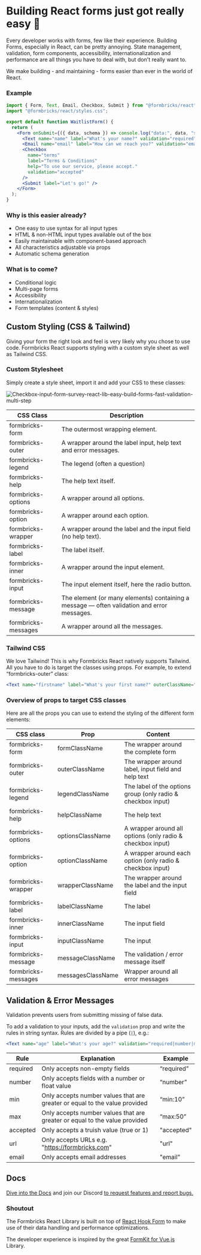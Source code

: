 # Building React forms just got really easy 🤸

Every developer works with forms, few like their experience. Building Forms, especially in React, can be pretty annoying. State management, validation, form components, accessibility, internationalization and performance are all things you have to deal with, but don't really want to.

We make building - and maintaining - forms easier than ever in the world of React.

### Example

```jsx
import { Form, Text, Email, Checkbox, Submit } from "@formbricks/react";
import "@formbricks/react/styles.css";

export default function WaitlistForm() {
  return (
    <Form onSubmit={({ data, schema }) => console.log("data:", data, "schema:", schema)}>
      <Text name="name" label="What's your name?" validation="required" />
      <Email name="email" label="How can we reach you?" validation="email" />
      <Checkbox
        name="terms"
        label="Terms & Conditions"
        help="To use our service, please accept."
        validation="accepted"
      />
      <Submit label="Let's go!" />
    </Form>
  );
}
```

### Why is this easier already?

- One easy to use syntax for all input types
- HTML & non-HTML input types available out of the box
- Easily maintainable with component-based approach
- All characteristics adjustable via props
- Automatic schema generation

### What is to come?

- Conditional logic
- Multi-page forms
- Accessibility
- Internationalization
- Form templates (content & styles)

## Custom Styling (CSS & Tailwind)

Giving your form the right look and feel is very likely why you chose to use code. Formbricks React supports styling with a custom style sheet as well as Tailwind CSS.

### Custom Stylesheet

Simply create a style sheet, import it and add your CSS to these classes:

![Checkbox-input-form-survey-react-lib-easy-build-forms-fast-validation-multi-step](https://user-images.githubusercontent.com/72809645/203558901-c692fa28-6b8e-44c7-a381-0779fd85853c.png)

| CSS Class           | Description                                                                                |
| ------------------- | ------------------------------------------------------------------------------------------ |
| formbricks-form     | The outermost wrapping element.                                                            |
| formbricks-outer    | A wrapper around the label input, help text and error messages.                            |
| formbricks-legend   | The legend (often a question)                                                              |
| formbricks-help     | The help text itself.                                                                      |
| formbricks-options  | A wrapper around all options.                                                              |
| formbricks-option   | A wrapper around each option.                                                              |
| formbricks-wrapper  | A wrapper around the label and the input field (no help text).                             |
| formbricks-label    | The label itself.                                                                          |
| formbricks-inner    | A wrapper around the input element.                                                        |
| formbricks-input    | The input element itself, here the radio button.                                           |
| formbricks-message  | The element (or many elements) containing a message — often validation and error messages. |
| formbricks-messages | A wrapper around all the messages.                                                         |

### Tailwind CSS

We love Tailwind! This is why Formbricks React natively supports Tailwind. All you have to do is target the classes using props. For example, to extend “formbricks-outer” class:

```jsx
<Text name="firstname" label="What's your first name?" outerClassName="bg-gray-800 my-5" />
```

### Overview of props to target CSS classes

Here are all the props you can use to extend the styling of the different form elements:

| CSS class           | Prop              | Content                                                      |
| ------------------- | ----------------- | ------------------------------------------------------------ |
| formbricks-form     | formClassName     | The wrapper around the complete form                         |
| formbricks-outer    | outerClassName    | The wrapper around label, input field and help text          |
| formbricks-legend   | legendClassName   | The label of the options group (only radio & checkbox input) |
| formbricks-help     | helpClassName     | The help text                                                |
| formbricks-options  | optionsClassName  | A wrapper around all options (only radio & checkbox input)   |
| formbricks-option   | optionClassName   | A wrapper around each option (only radio & checkbox input)   |
| formbricks-wrapper  | wrapperClassName  | The wrapper around the label and the input field             |
| formbricks-label    | labelClassName    | The label                                                    |
| formbricks-inner    | innerClassName    | The input field                                              |
| formbricks-input    | inputClassName    | The input                                                    |
| formbricks-message  | messageClassName  | The validation / error message itself                        |
| formbricks-messages | messagesClassName | Wrapper around all error messages                            |

## Validation & Error Messages

Validation prevents users from submitting missing of false data.

To add a validation to your inputs, add the `validation` prop and write the rules in string syntax. Rules are divided by a pipe (`|`), e.g.:

```jsx
<Text name="age" label="What's your age?" validation="required|number|min:0|max:100" />
```

| Rule     | Explanation                                                                | Example    |
| -------- | -------------------------------------------------------------------------- | ---------- |
| required | Only accepts non-empty fields                                              | “required” |
| number   | Only accepts fields with a number or float value                           | “number”   |
| min      | Only accepts number values that are greater or equal to the value provided | “min:10”   |
| max      | Only accepts number values that are greater or equal to the value provided | “max:50”   |
| accepted | Only accepts a truish value (true or 1)                                    | "accepted" |
| url      | Only accepts URLs e.g. "https://formbricks.com"                            | "url"      |
| email    | Only accepts email addresses                                               | "email"    |

## Docs

[Dive into the Docs](https://formbricks.com/docs) and join our Discord [to request features and report bugs.](https://formbricks.com/discord)

### Shoutout

The Formbricks React Library is built on top of [React Hook Form](https://react-hook-form.com/) to make use of their data handling and performance optimizations.

The developer experience is inspired by the great [FormKit for Vue.js](https://formkit.com/) Library.
